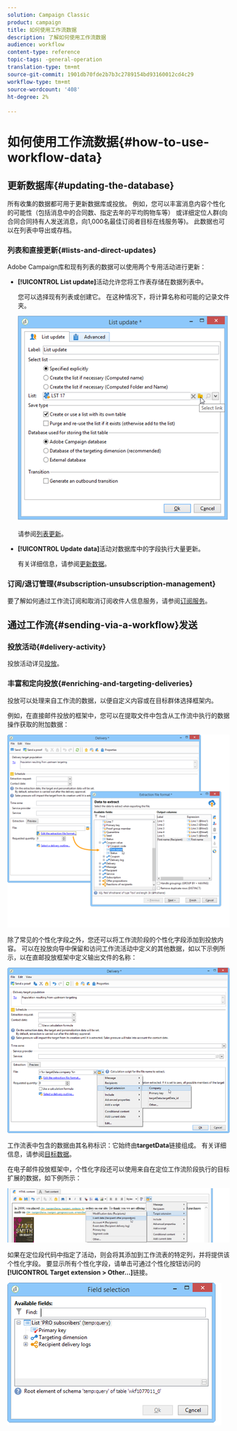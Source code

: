 ```yaml
---
solution: Campaign Classic
product: campaign
title: 如何使用工作流数据
description: 了解如何使用工作流数据
audience: workflow
content-type: reference
topic-tags: -general-operation
translation-type: tm+mt
source-git-commit: 1901db70fde2b7b3c2789154bd93160012cd4c29
workflow-type: tm+mt
source-wordcount: '408'
ht-degree: 2%

---
```



# 如何使用工作流数据{#how-to-use-workflow-data}

## 更新数据库{#updating-the-database}

所有收集的数据都可用于更新数据库或投放。 例如，您可以丰富消息内容个性化的可能性（包括消息中的合同数、指定去年的平均购物车等） 或详细定位人群(向合同合同持有人发送消息，向1,000名最佳订阅者目标在线服务等)。 此数据也可以在列表中导出或存档。

### 列表和直接更新{#lists-and-direct-updates}

Adobe Campaign库和现有列表的数据可以使用两个专用活动进行更新：

* **[!UICONTROL List update]**&#x200B;活动允许您将工作表存储在数据列表中。

   您可以选择现有列表或创建它。 在这种情况下，将计算名称和可能的记录文件夹。

   ![](assets/s_user_create_list.png)

   请参阅[列表更新](../../workflow/using/list-update.md)。

* **[!UICONTROL Update data]**&#x200B;活动对数据库中的字段执行大量更新。

   有关详细信息，请参阅[更新数据](../../workflow/using/update-data.md)。

### 订阅/退订管理{#subscription-unsubscription-management}

要了解如何通过工作流订阅和取消订阅收件人信息服务，请参阅[订阅服务](../../workflow/using/subscription-services.md)。

## 通过工作流{#sending-via-a-workflow}发送

### 投放活动{#delivery-activity}

投放活动详见[投放](../../workflow/using/delivery.md)。

### 丰富和定向投放{#enriching-and-targeting-deliveries}

投放可以处理来自工作流的数据，以便自定义内容或在目标群体选择框架内。

例如，在直接邮件投放的框架中，您可以在提取文件中包含从工作流中执行的数据操作获取的附加数据：

![](assets/s_advuser_add_data_postal_mail.png)

除了常见的个性化字段之外，您还可以将工作流阶段的个性化字段添加到投放内容。 可以在投放向导中保留和访问工作流活动中定义的其他数据，如以下示例所示，以在直邮投放框架中定义输出文件的名称：

![](assets/s_advuser_using_additional_data.png)

工作流表中包含的数据由其名称标识：它始终由&#x200B;**targetData**&#x200B;链接组成。 有关详细信息，请参阅[目标数据](../../workflow/using/data-life-cycle.md#target-data)。

在电子邮件投放框架中，个性化字段还可以使用来自在定位工作流阶段执行的目标扩展的数据，如下例所示：

![](assets/s_advuser_add_data_email.png)

如果在定位段代码中指定了活动，则会将其添加到工作流表的特定列，并将提供该个性化字段。 要显示所有个性化字段，请单击可通过个性化按钮访问的&#x200B;**[!UICONTROL Target extension > Other...]**&#x200B;链接。

![](assets/s_advuser_segment_code_select.png)
